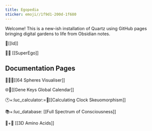 ```yaml
---
title: Egopedia
sticker: emoji//1f9d1-200d-1f680
---
```

Welcome!
This is a new-ish installation of Quartz using GitHub pages bringing digital gardens to life from  Obsidian notes.

💓[[Id]]

🧠💭 [[SuperEgo]]

## Documentation Pages

😵‍💫🎈[[64 Spheres Visualiser]]

🌐🧬[[Gene Keys Global Calendar]]

🕐+:luc_calculator:=🧬[[Calculating Clock Skeuomorphism]]

📚+:luc_database: [[Full Spectrum of Consciousness]]

:dna:+🧪 [[3D Amino Acids]]